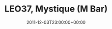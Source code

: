 ---
templateKey: event
guid: 08968d38-6eab-11ea-99c5-002590d1d1b0
date: 2011-12-03T23:00:00+00:00
eventTime: '11pm'
title: LEO37, Mystique (M Bar)
artist: LEO37
city: Taipei
venue: Mystique (M Bar)
group: LEO37
---